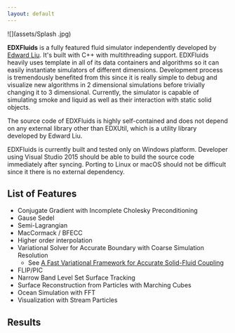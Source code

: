 ```yaml
---
layout: default
---
```


![](assets/Splash .jpg)

**EDXFluids** is a fully featured fluid simulator independently developed by [Edward Liu](http://behindthepixels.info/). It's built with C++ with multithreading support. EDXFluids heavily uses template in all of its data containers and algorithms so it can easily instantiate simulators of different dimensions. Development process is tremendously benefited from this since it is really simple to debug and visualize new algorithms in 2 dimensional simulations before trivially changing it to 3 dimensional. Currently, the simulator is capable of simulating smoke and liquid as well as their interaction with static solid objects.

The source code of EDXFluids is highly self-contained and does not depend on any external library other than EDXUtil, which is a utility library developed by Edward Liu.

EDXFluids is currently built and tested only on Windows platform. Developer using Visual Studio 2015 should be able to build the source code immediately after syncing. Porting to Linux or macOS should not be difficult since it there is no external dependency.

## List of Features

- Conjugate Gradient with Incomplete Cholesky Preconditioning
- Gause Sedel
- Semi-Lagrangian
- MacCormack / BFECC
- Higher order interpolation
- Variational Solver for Accurate Boundary with Coarse Simulation Resolution
  - See [A Fast Variational Framework for Accurate Solid-Fluid Coupling](https://cs.uwaterloo.ca/~c2batty/papers/Batty07.pdf)
- FLIP/PIC
- Narrow Band Level Set Surface Tracking
- Surface Reconstruction from Particles with Marching Cubes
- Ocean Simulation with FFT
- Visualization with Stream Particles

## Results

